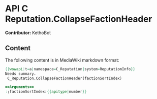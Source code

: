 # API C Reputation.CollapseFactionHeader

**Contributor:** KethoBot

## Content

The following content is in MediaWiki markdown format:

```mediawiki
{{wowapi|t=a|namespace=C_Reputation|system=ReputationInfo}}
Needs summary.
 C_Reputation.CollapseFactionHeader(factionSortIndex)

==Arguments==
:;factionSortIndex:{{apitype|number}}
```